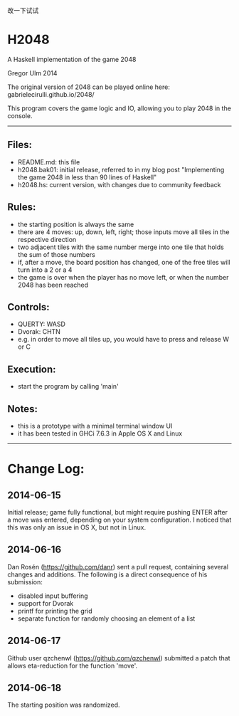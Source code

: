 改一下试试

H2048
=====
A Haskell implementation of the game 2048

Gregor Ulm
2014


The original version of 2048 can be played online here:
gabrielecirulli.github.io/2048/

This program covers the game logic and IO, allowing you to
play 2048 in the console.

***********************************************************

Files:
-----
- README.md: this file
- h2048.bak01: initial release, referred to in my blog post
 	"Implementing the game 2048 in less than 90 lines of
	 Haskell"
- h2048.hs: current version, with changes due to community
 	feedback


Rules:
-----
- the starting position is always the same
- there are 4 moves: up, down, left, right; those
    inputs move all tiles in the respective direction
- two adjacent tiles with the same number merge into one
    tile that holds the sum of those numbers
- if, after a move, the board position has changed, one of
    the free tiles will turn into a 2 or a 4
- the game is over when the player has no move left, or
    when the number 2048 has been reached


Controls:
---------
- QUERTY: WASD
- Dvorak: CHTN
- e.g. in order to move all tiles up, you would have to press
	and release W or C


Execution:
----------
- start the program by calling 'main'


Notes:
------
- this is a prototype with a minimal terminal window UI
- it has been tested in GHCi 7.6.3 in Apple OS X and Linux

***********************************************************

Change Log:
===========

2014-06-15
----------
Initial release; game fully functional, but might require
pushing ENTER after a move was entered, depending on your
system configuration. I noticed that this was only an issue
in OS X, but not in Linux.

2014-06-16
----------
Dan Rosén (https://github.com/danr) sent a pull request, 
containing several changes and additions. The following is a
direct consequence of his submission:
- disabled input buffering
- support for Dvorak
- printf for printing the grid
- separate function for randomly choosing an element of a list

2014-06-17
----------
Github user qzchenwl (https://github.com/qzchenwl) submitted a
patch that allows eta-reduction for the function 'move'.

2014-06-18
----------
The starting position was randomized.
